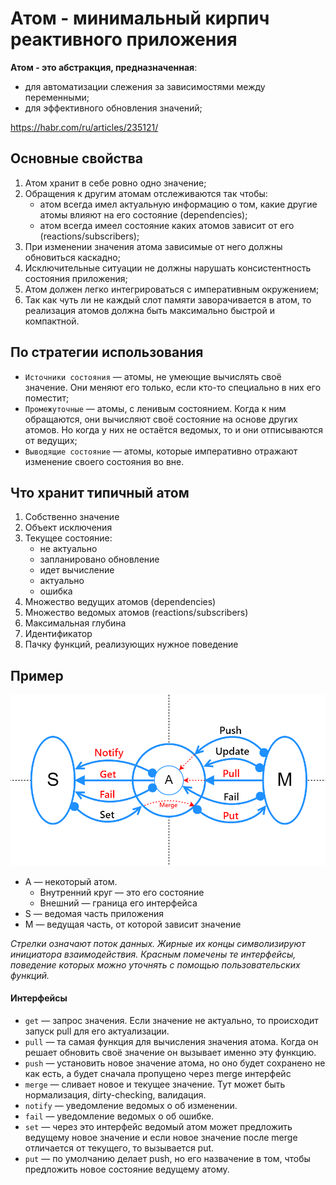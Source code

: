 # Атом - минимальный кирпич реактивного приложения

**Атом - это абстракция, предназначенная**:
- для автоматизации слежения за зависимостями между переменными; 
- для эффективного обновления значений;

https://habr.com/ru/articles/235121/

## Основные свойства
1. Атом хранит в себе ровно одно значение;
2. Обращения к другим атомам отслеживаются так чтобы:
   - атом всегда имел актуальную информацию о том, какие другие атомы влияют на его состояние (dependencies);
   - атом всегда имеел состояние каких атомов зависит от его (reactions/subscribers);
3. При изменении значения атома зависимые от него должны обновиться каскадно;
4. Исключительные ситуации не должны нарушать консистентность состояния приложения;
5. Атом должен легко интегрироваться с императивным окружением;
6. Так как чуть ли не каждый слот памяти заворачивается в атом, то реализация атомов должна быть максимально быстрой и компактной.

## По стратегии использования
- `Источники состояния` — атомы, не умеющие вычислять своё значение. Они меняют его только, если кто-то специально в них его поместит;
- `Промежуточные` — атомы, с ленивым состоянием. Когда к ним обращаются, они вычисляют своё состояние на основе других атомов. Но когда у них не остаётся ведомых, то и они отписываются от ведущих;
- `Выводящие состояние` — атомы, которые императивно отражают изменение своего состояния во вне.

## Что хранит типичный атом
1. Собственно значение
2. Объект исключения
3. Текущее состояние:
   - не актуально
   - запланировано обновление
   - идет вычисление
   - актуально
   - ошибка
4. Множество ведущих атомов (dependencies)
5. Множество ведомых атомов (reactions/subscribers)
6. Максимальная глубина
7. Идентификатор
8. Пачку функций, реализующих нужное поведение

## Пример

![img.png](__img__/img_15.png)

- A — некоторый атом. 
  - Внутренний круг — это его состояние
  - Внешний — граница его интерфейса
- S — ведомая часть приложения
- M — ведущая часть, от которой зависит значение

_Стрелки означают поток данных. Жирные их концы символизируют инициатора взаимодействия. Красным помечены те интерфейсы, поведение которых можно уточнять с помощью пользовательских функций._

#### Интерфейсы
- `get` — запрос значения. Если значение не актуально, то происходит запуск pull для его актуализации.
- `pull` — та самая функция для вычисления значения атома. Когда он решает обновить своё значение он вызывает именно эту функцию.
- `push` — установить новое значение атома, но оно будет сохранено не как есть, а будет сначала пропущено через merge интерфейс 
- `merge` — сливает новое и текущее значение. Тут может быть нормализация, dirty-checking, валидация. 
- `notify` — уведомление ведомых о об изменении. 
- `fail` — уведомление ведомых о об ошибке. 
- `set` — через это интерфейс ведомый атом может предложить ведущему новое значение и если новое значение после merge отличается от текущего, то вызывается put. 
- `put` — по умолчанию делает push, но его назвачение в том, чтобы предложить новое состояние ведущему атому.
